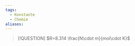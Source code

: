 ```yaml
---
tags:
  - Konstante
  - Chemie
aliases:
---
```


> [!QUESTION] $R=8.314 \frac{N\cdot m}{mol\cdot K}$
